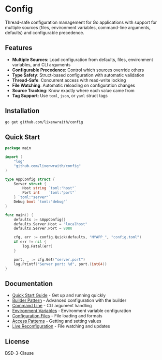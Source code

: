 # Config

Thread-safe configuration management for Go applications with support for multiple sources (files, environment variables, command-line arguments, defaults) and configurable precedence.

## Features

- **Multiple Sources**: Load configuration from defaults, files, environment variables, and CLI arguments
- **Configurable Precedence**: Control which sources override others
- **Type Safety**: Struct-based configuration with automatic validation
- **Thread-Safe**: Concurrent access with read-write locking
- **File Watching**: Automatic reloading on configuration changes
- **Source Tracking**: Know exactly where each value came from
- **Tag Support**: Use `toml`, `json`, or `yaml` struct tags

## Installation

```bash
go get github.com/lixenwraith/config
```

## Quick Start

```go
package main

import (
    "log"
    "github.com/lixenwraith/config"
)

type AppConfig struct {
    Server struct {
        Host string `toml:"host"`
        Port int    `toml:"port"`
    } `toml:"server"`
    Debug bool `toml:"debug"`
}

func main() {
    defaults := &AppConfig{}
    defaults.Server.Host = "localhost"
    defaults.Server.Port = 8080

    cfg, err := config.Quick(defaults, "MYAPP_", "config.toml")
    if err != nil {
        log.Fatal(err)
    }

    port, _ := cfg.Get("server.port")
    log.Printf("Server port: %d", port.(int64))
}
```

## Documentation

- [Quick Start Guide](doc/quick-start.md) - Get up and running quickly
- [Builder Pattern](doc/builder.md) - Advanced configuration with the builder
- [Command Line](doc/cli.md) - CLI argument handling
- [Environment Variables](doc/env.md) - Environment variable configuration
- [Configuration Files](doc/file.md) - File loading and formats
- [Access Patterns](doc/access.md) - Getting and setting values
- [Live Reconfiguration](doc/reconfiguration.md) - File watching and updates

## License

BSD-3-Clause